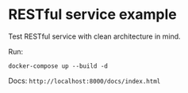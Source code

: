 # RESTful service example
Test RESTful service with clean architecture in mind.

Run:
```
docker-compose up --build -d
```

Docs: `http://localhost:8000/docs/index.html`